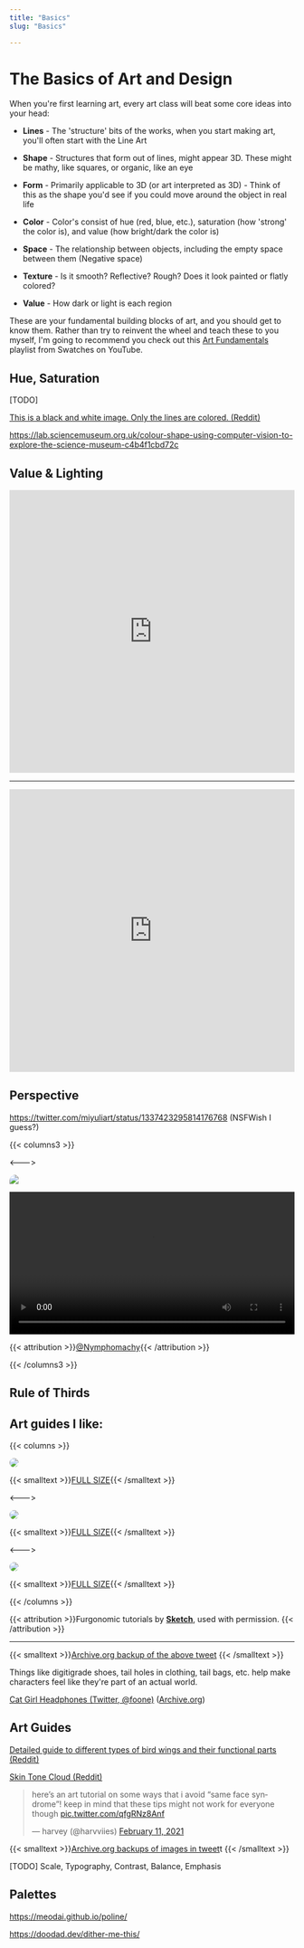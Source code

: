 ```yaml
---
title: "Basics"
slug: "Basics"

---
```

# The Basics of Art and Design

When you're first learning art, every art class will beat some core ideas into your head: 

* **Lines** - The 'structure' bits of the works, when you start making art, you'll often start with the Line Art

* **Shape** - Structures that form out of lines, might appear 3D. These might be mathy, like squares, or organic, like an eye

* **Form** - Primarily applicable to 3D (or art interpreted as 3D) - Think of this as the shape you'd see if you could move around the object in real life 

* **Color** - Color's consist of hue (red, blue, etc.), saturation (how 'strong' the color is), and value (how bright/dark the color is)

* **Space** - The relationship between objects, including the empty space between them (Negative space)

* **Texture** - Is it smooth? Reflective? Rough? Does it look painted or flatly colored?

* **Value** - How dark or light is each region

These are your fundamental building blocks of art, and you should get to know them. Rather than try to reinvent the wheel and teach these to you myself, I'm going to recommend you check out this [Art Fundamentals](https://www.youtube.com/playlist?list=PLVgLT-e3jXPDgeED0pD0BPq8kY1VAZAGa) playlist from Swatches on YouTube.

<!--- If you need more, https://creatureartteacher.com has some good tutorials albeit they are not free --->

## Hue, Saturation

[TODO]

[This is a black and white image. Only the lines are colored. (Reddit)](https://www.reddit.com/r/blackmagicfuckery/comments/cj4gyl/this_is_a_black_and_white_image_only_the_lines/)

https://lab.sciencemuseum.org.uk/colour-shape-using-computer-vision-to-explore-the-science-museum-c4b4f1cbd72c

## Value & Lighting

<iframe width="100%" height="500" src="https://www.youtube.com/embed/gJ2HOj22gDo" title="YouTube video player" frameborder="0" allow="accelerometer; autoplay; clipboard-write; encrypted-media; gyroscope; picture-in-picture" allowfullscreen></iframe>

---

<iframe width="100%" height="500" src="https://www.youtube.com/embed/P9IY52xmMns" title="YouTube video player" frameborder="0" allow="accelerometer; autoplay; clipboard-write; encrypted-media; gyroscope; picture-in-picture" allowfullscreen></iframe>

## Perspective

https://twitter.com/miyuliart/status/1337423295814176768 (NSFWish I guess?)

{{< columns3 >}}

<--->

<div>
<img src="/fairuse/twitter/nymphomachy.webp" style="border-radius:10px 10px 0px 0px;display: block;">

<video src="/fairuse/twitter/nymphomachy.mp4" width="100%" style="display: block;" controls loop></video>

</div>

{{< attribution >}}[@Nymphomachy](https://twitter.com/Nymphomachy/status/1349408603715686400){{< /attribution >}}

{{< /columns3 >}}

## Rule of Thirds

## Art guides I like:

{{< columns >}}

<img src="/nonfree/permissiongranted/twitter/sketch/sketchhat.webp" style="border-radius:10px;">

{{< smalltext >}}[FULL SIZE](/nonfree/permissiongranted/twitter/sketch/sketchhat.webp){{< /smalltext >}}

<--->

<img src="/nonfree/permissiongranted/twitter/sketch/sketchhood.webp" style="border-radius:10px;">

{{< smalltext >}}[FULL SIZE](/nonfree/permissiongranted/twitter/sketch/sketchhood.webp){{< /smalltext >}}

<--->

<img src="/nonfree/permissiongranted/twitter/sketch/sketchkemonomimi.webp" style="border-radius:10px;">

{{< smalltext >}}[FULL SIZE](/nonfree/permissiongranted/twitter/sketch/sketchkemonomimi.webp){{< /smalltext >}}

{{< /columns >}}

{{< attribution >}}Furgonomic tutorials by [**Sketch**](https://fireflufferz.carrd.co), used with permission. {{< /attribution >}}

---


{{< smalltext >}}[Archive.org backup of the above tweet](https://web.archive.org/web/20210811074813/https://twitter.com/skexchs/status/1323671914758418433) {{< /smalltext >}}

Things like digitigrade shoes, tail holes in clothing, tail bags, etc. help make characters feel like they're part of an actual world.

[Cat Girl Headphones (Twitter, @foone)](https://twitter.com/Foone/status/1338310670488535040) ([Archive.org](https://web.archive.org/web/20220824174248/https://twitter.com/Foone/status/1338310670488535040))

## Art Guides

[Detailed guide to different types of bird wings and their functional parts (Reddit)](https://www.reddit.com/r/coolguides/comments/eau4e2/detailed_guide_to_different_types_of_bird_wings/)

[Skin Tone Cloud (Reddit)](https://www.reddit.com/r/coolguides/comments/fgta8k/skin_tone_cloud/)



<blockquote class="twitter-tweet"><p lang="en" dir="ltr">here’s an art tutorial on some ways that i avoid “same face syndrome”! keep in mind that these tips might not work for everyone though <a href="https://t.co/qfgRNz8Anf">pic.twitter.com/qfgRNz8Anf</a></p>&mdash; harvey (@harvviies) <a href="https://twitter.com/harvviies/status/1359879055198228483?ref_src=twsrc%5Etfw">February 11, 2021</a></blockquote> <script async src="https://platform.twitter.com/widgets.js" charset="utf-8"></script>



{{< smalltext >}}[Archive.org backups of images in tweet](https://archive.org/details/karvviie3/)t {{< /smalltext >}}

[TODO] Scale, Typography, Contrast, Balance, Emphasis

## Palettes

https://meodai.github.io/poline/

https://doodad.dev/dither-me-this/